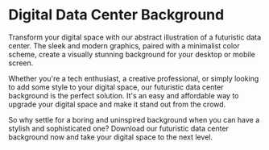 <!--font:Montserrat-->

# Digital Data Center Background

Transform your digital space with our abstract illustration of a futuristic data center. The sleek and modern graphics, paired with a minimalist color scheme, create a visually stunning background for your desktop or mobile screen.

Whether you're a tech enthusiast, a creative professional, or simply looking to add some style to your digital space, our futuristic data center background is the perfect solution. It's an easy and affordable way to upgrade your digital space and make it stand out from the crowd.

So why settle for a boring and uninspired background when you can have a stylish and sophisticated one? Download our futuristic data center background now and take your digital space to the next level.

<!--

Write me markdown content of website with wallpaper:

"A wallpaper featuring an abstract illustration of a futuristic data center, with sleek and modern graphics and a minimalist color scheme."

The header of the page should not be copy of the text but rather a real content of the website which is using this wallpaper.


---


# Futuristic Data Center Wallpaper

Decorate your desktop or mobile screen with our stunning wallpaper featuring an abstract illustration of a futuristic data center. The sleek and modern graphics, along with the minimalist color scheme, create a visually appealing backdrop for your device.

Whether you're a tech enthusiast or simply appreciate cutting-edge design, this wallpaper is sure to impress. Download it now and add a touch of sophistication to your digital space.


---


Heading should not include word "wallpaper". The website should not be about the wallpaper itself, wallpaper is just a related background, rewrite whole content.


---


# Transform Your Digital Space with a Futuristic Data Center Background

Elevate your digital space with our abstract illustration of a futuristic data center. The sleek and modern graphics, combined with a minimalist color scheme, create a visually stunning backdrop for your desktop or mobile screen.

This background is perfect for anyone who appreciates cutting-edge design and wants to add a touch of sophistication to their digital space. Whether you're a tech enthusiast, a creative professional, or just looking for a change, this background is sure to impress.

So why settle for a boring and uninspired background when you can transform your digital space with our futuristic data center background? Download it now and experience the difference for yourself.


---


Heading is too long, rewrite whole content.


---


# Upgrade Your Digital Space with a Futuristic Data Center Background

Looking to add some style and sophistication to your digital space? Our abstract illustration of a futuristic data center is the perfect solution. With its sleek and modern graphics and minimalist color scheme, this background will transform your desktop or mobile screen into a work of art.

Whether you're a tech enthusiast, a creative professional, or simply someone who appreciates cutting-edge design, our futuristic data center background is sure to impress. It's the perfect way to elevate your digital space and make it stand out from the crowd.

So why settle for a boring and uninspired background when you can upgrade your digital space with our futuristic data center background? Download it now and experience the difference for yourself.


---


Heading is too long, rewrite whole content.


---


# Futuristic Data Center Background for a Stylish Digital Space

Transform your digital space with our abstract illustration of a futuristic data center. The sleek and modern graphics, paired with a minimalist color scheme, create a visually stunning background for your desktop or mobile screen.

Whether you're a tech enthusiast, a creative professional, or simply looking to add some style to your digital space, our futuristic data center background is the perfect solution. It's an easy and affordable way to upgrade your digital space and make it stand out from the crowd.

So why settle for a boring and uninspired background when you can have a stylish and sophisticated one? Download our futuristic data center background now and take your digital space to the next level.


---


Write me a Google font which is best fitting for the website.

Pick from the list:
- Montserrat
- Poppins
- Orbitron
- Open Sans
- Lato
- Futura
- Raleway
- Playfair Display
- Lobster
- Inter
- Roboto
- IBM Plex Sans
- Great Vibes
- Exo 2
- Barlow Condensed
- Alegreya
- Dancing Script


Write just the font name nothing else.


---


The best fitting Google font for the website would be "Montserrat".

-->
